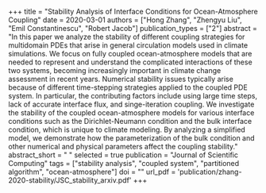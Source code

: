 +++
title = "Stability Analysis of Interface Conditions for Ocean-Atmosphere Coupling"
date = 2020-03-01
authors = ["Hong Zhang", "Zhengyu Liu", "Emil Constantinescu", "Robert Jacob"]
publication_types = ["2"]
abstract = "In this paper we analyze the stability of different coupling strategies for multidomain PDEs that arise in general circulation models used in climate simulations. We focus on fully coupled ocean-atmosphere models that are needed to represent and understand the complicated interactions of these two systems, becoming increasingly important in climate change assessment in recent years. Numerical stability issues typically arise because of different time-stepping strategies applied to the coupled PDE system. In particular, the contributing factors include using large time steps, lack of accurate interface flux, and singe-iteration coupling. We investigate the stability of the coupled ocean-atmosphere models for various interface conditions such as the Dirichlet-Neumann condition and the bulk interface condition, which is unique to climate modeling. By analyzing a simplified model, we demonstrate how the parameterization of the bulk condition and other numerical and physical parameters affect the coupling stability."
abstract_short = " "
selected = true
publication = "Journal of Scientific Computing"
tags = ["stability analysis", "coupled system", "partitioned algorithm", "ocean-atmosphere"]
doi = ""
url_pdf = 'publication/zhang-2020-stability/JSC_stability_arxiv.pdf'
+++

